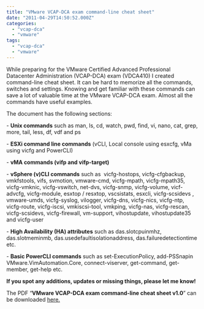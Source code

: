 ```yaml
---
title: "VMware VCAP-DCA exam command-line cheat sheet"
date: "2011-04-29T14:50:52.000Z"
categories: 
  - "vcap-dca"
  - "vmware"
tags: 
  - "vcap-dca"
  - "vmware"
---
```


While preparing for the VMware Certified Advanced Professional Datacenter Administration (VCAP-DCA) exam (VDCA410) I created command-line cheat sheet. It can be hard to memorize all the commands, switches and settings. Knowing and get familiar with these commands can save a lot of valuable time at the VMware VCAP-DCA exam. Almost all the commands have useful examples.

The document has the following sections:

\- **Unix commands** such as man, ls, cd, watch, pwd, find, vi, nano, cat, grep, more, tail, less, df, vdf and ps

\- **ESXi command line commands** (vCLI, Local console using esxcfg, vMa using vicfg and PowerCLI)

\- **vMA commands (vifp and vifp-target)**

\- **vSphere (v)CLI commands** such as  vicfg-hostops, vicfg-cfgbackup, vmkfstools, vifs, svmotion, vmware-cmd, vicfg-mpath, vicfg-mpath35, vicfg-vmknic, vicfg-vswitch, net-dvs, vicfg-snmp, vicfg-volume, vicf-advcfg, vicfg-module, esxtop / resxtop, vscsistats, esxcli, vicfg-scsidevs , vmware-umds, vicfg-syslog, vilogger, vicfg-dns, vicfg-nics, vicfg-ntp, vicfg-route, vicfg-iscsi, vmkiscsi-tool, vmkping, vicfg-nas, vicfg-rescan, vicfg-scsidevs, vicfg-firewall, vm-support, vihostupdate, vihostupdate35 and vicfg-user

\- **High Availability (HA) attributes** such as das.slotcpuinmhz, das.slotmeminmb, das.usedefaultisolationaddress, das.failuredetectiontime etc.

\- **Basic PowerCLI commands** such as set-­ExecutionPolicy, add-PSSnapin VMware.VimAutomation.Core, connect-viserver, get-command, get-member, get-help etc.

**If you spot any additions, updates or missing things, please let me know!** 

The PDF “**VMware VCAP-DCA exam command-line cheat sheet v1.0**” can be downloaded [here.](https://onedrive.live.com/redir?resid=570EBBF7BFDEA790!16869&authkey=!AF4Jc8J7fKvwEjk&ithint=file%2cdoc)
